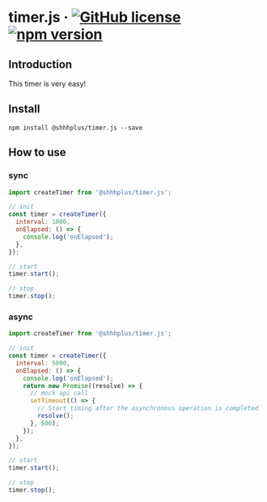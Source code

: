 # timer.js &middot; [![GitHub license](https://img.shields.io/badge/license-MIT-blue.svg)](https://github.com/shhhplus/timer.js/blob/master/LICENSE) [![npm version](https://img.shields.io/npm/v/@shhhplus/timer.js.svg?style=flat)](https://www.npmjs.com/package/@shhhplus/timer.js)

## Introduction

This timer is very easy!

## Install

`npm install @shhhplus/timer.js --save`

## How to use

### sync

```javascript
import createTimer from '@shhhplus/timer.js';

// init
const timer = createTimer({
  interval: 1000,
  onElapsed: () => {
    console.log('onElapsed');
  },
});

// start
timer.start();

// stop
timer.stop();
```

### async

```javascript
import createTimer from '@shhhplus/timer.js';

// init
const timer = createTimer({
  interval: 5000,
  onElapsed: () => {
    console.log('onElapsed');
    return new Promise((resolve) => {
      // mock api call
      setTimeout(() => {
        // Start timing after the asynchronous operation is completed
        resolve();
      }, 500);
    });
  },
});

// start
timer.start();

// stop
timer.stop();
```
